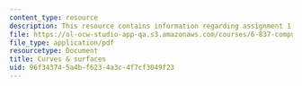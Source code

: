 ```yaml
---
content_type: resource
description: This resource contains information regarding assignment 1.
file: https://ol-ocw-studio-app-qa.s3.amazonaws.com/courses/6-837-computer-graphics-fall-2012/96f343745a4bf6234a3c4f7cf3049f23_MIT6_837F12_assn1.pdf
file_type: application/pdf
resourcetype: Document
title: Curves & surfaces
uid: 96f34374-5a4b-f623-4a3c-4f7cf3049f23
---
```

